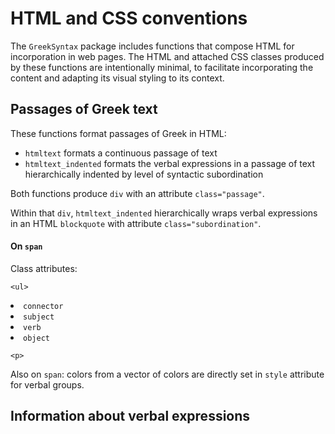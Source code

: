 # HTML and CSS conventions

The `GreekSyntax` package includes functions that compose HTML for incorporation in web pages.  The HTML and attached CSS classes produced by these functions are intentionally minimal, to facilitate incorporating the content and adapting its visual styling to its context.


## Passages of Greek text

These functions format passages of Greek in HTML:

- `htmltext` formats a continuous passage of text
- `htmltext_indented` formats the verbal expressions in a passage of text hierarchically indented by level of syntactic subordination

Both functions produce `div` with an attribute `class="passage"`.

Within that `div`, `htmltext_indented` hierarchically wraps verbal expressions in an HTML `blockquote` with attribute `class="subordination"`.






<h4>On <code>span</code></h4>

Class attributes:

	<ul>
<li> <code>connector</code></li>
<li> <code>subject</code></li>
<li> <code>verb</code></li>
<li> <code>object</code></li>
</ul>

	<p>
Also on <code>span</code>: colors from a vector of colors are directly set in <code>style</code> attribute for verbal groups.
	</p>


## Information about verbal expressions

